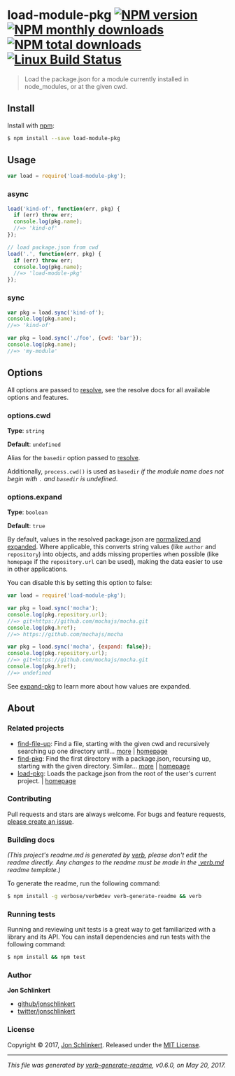 # load-module-pkg [![NPM version](https://img.shields.io/npm/v/load-module-pkg.svg?style=flat)](https://www.npmjs.com/package/load-module-pkg) [![NPM monthly downloads](https://img.shields.io/npm/dm/load-module-pkg.svg?style=flat)](https://npmjs.org/package/load-module-pkg) [![NPM total downloads](https://img.shields.io/npm/dt/load-module-pkg.svg?style=flat)](https://npmjs.org/package/load-module-pkg) [![Linux Build Status](https://img.shields.io/travis/jonschlinkert/load-module-pkg.svg?style=flat&label=Travis)](https://travis-ci.org/jonschlinkert/load-module-pkg)

> Load the package.json for a module currently installed in node_modules, or at the given cwd.

## Install

Install with [npm](https://www.npmjs.com/):

```sh
$ npm install --save load-module-pkg
```

## Usage

```js
var load = require('load-module-pkg');
```

### async

```js
load('kind-of', function(err, pkg) {
  if (err) throw err;
  console.log(pkg.name);
  //=> 'kind-of'
});

// load package.json from cwd
load('.', function(err, pkg) {
  if (err) throw err;
  console.log(pkg.name);
  //=> 'load-module-pkg'
});
```

### sync

```js
var pkg = load.sync('kind-of');
console.log(pkg.name);
//=> 'kind-of'

var pkg = load.sync('./foo', {cwd: 'bar'});
console.log(pkg.name);
//=> 'my-module'
```

## Options

All options are passed to [resolve](https://github.com/substack/node-resolve), see the resolve docs for all available options and features.

### options.cwd

**Type**: `string`

**Default**: `undefined`

Alias for the `basedir` option passed to [resolve](https://github.com/substack/node-resolve).

Additionally, `process.cwd()` is used as `basedir` _if the module name does not begin with `.` and `basedir` is undefined_.

### options.expand

**Type**: `boolean`

**Default**: `true`

By default, values in the resolved package.json are [normalized and expanded](https://github.com/jonschlinkert/expand-pkg). Where applicable, this converts string values (like `author` and `repository`) into objects, and adds missing properties when possible (like `homepage` if the `repository.url` can be used), making the data easier to use in other applications.

You can disable this by setting this option to false:

```js
var load = require('load-module-pkg');

var pkg = load.sync('mocha');
console.log(pkg.repository.url);
//=> git+https://github.com/mochajs/mocha.git
console.log(pkg.href);
//=> https://github.com/mochajs/mocha

var pkg = load.sync('mocha', {expand: false});
console.log(pkg.repository.url);
//=> git+https://github.com/mochajs/mocha.git
console.log(pkg.href);
//=> undefined
```

See [expand-pkg](https://github.com/jonschlinkert/expand-pkg) to learn more about how values are expanded.

## About

### Related projects

* [find-file-up](https://www.npmjs.com/package/find-file-up): Find a file, starting with the given cwd and recursively searching up one directory until… [more](https://github.com/jonschlinkert/find-file-up) | [homepage](https://github.com/jonschlinkert/find-file-up "Find a file, starting with the given cwd and recursively searching up one directory until it's found (or we run out of directories). Async and sync.")
* [find-pkg](https://www.npmjs.com/package/find-pkg): Find the first directory with a package.json, recursing up, starting with the given directory. Similar… [more](https://github.com/jonschlinkert/find-pkg) | [homepage](https://github.com/jonschlinkert/find-pkg "Find the first directory with a package.json, recursing up, starting with the given directory. Similar to look-up but does not support globs and only searches for package.json. Async and sync.")
* [load-pkg](https://www.npmjs.com/package/load-pkg): Loads the package.json from the root of the user's current project. | [homepage](https://github.com/jonschlinkert/load-pkg "Loads the package.json from the root of the user's current project.")

### Contributing

Pull requests and stars are always welcome. For bugs and feature requests, [please create an issue](../../issues/new).

### Building docs

_(This project's readme.md is generated by [verb](https://github.com/verbose/verb-generate-readme), please don't edit the readme directly. Any changes to the readme must be made in the [.verb.md](.verb.md) readme template.)_

To generate the readme, run the following command:

```sh
$ npm install -g verbose/verb#dev verb-generate-readme && verb
```

### Running tests

Running and reviewing unit tests is a great way to get familiarized with a library and its API. You can install dependencies and run tests with the following command:

```sh
$ npm install && npm test
```

### Author

**Jon Schlinkert**

* [github/jonschlinkert](https://github.com/jonschlinkert)
* [twitter/jonschlinkert](https://twitter.com/jonschlinkert)

### License

Copyright © 2017, [Jon Schlinkert](https://github.com/jonschlinkert).
Released under the [MIT License](LICENSE).

***

_This file was generated by [verb-generate-readme](https://github.com/verbose/verb-generate-readme), v0.6.0, on May 20, 2017._